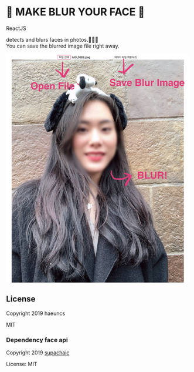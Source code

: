 # 🤘 MAKE BLUR YOUR FACE 🤘

ReactJS

detects and blurs faces in photos.🧏🏻‍♀️<br/>
You can save the blurred image file right away.

 <img src="./ReadmeImages/blured.jpg" width="500">

## License

Copyright 2019 haeuncs

MIT

### Dependency face api

Copyright 2019 [supachaic](https://github.com/supachaic)

License: MIT
